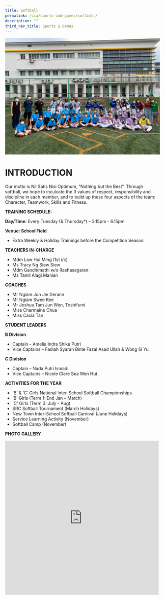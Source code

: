 ```yaml
---
title: Softball
permalink: /cca/sports-and-games/softball/
description: ""
third_nav_title: Sports & Games
---
```

![](/images/Our%20Group%20Photo.jpg)

# INTRODUCTION

Our motto is Nil Satis Nisi Optimum, “Nothing but the Best”. Through softball, we hope to inculcate the 3 values of respect, responsibility and discipline in each member, and to build up these four aspects of the team: Character, Teamwork, Skills and Fitness.

**TRAINING SCHEDULE:**

**Day/Time:** Every Tuesday (&amp; Thursday*) – 3.15pm - 6.15pm

**Venue: School Field**
* Extra Weekly &amp; Holiday Trainings before the Competition Season

**TEACHERS IN-CHARGE**

* Mdm Low Hui Ming (1st i/c)
* Ms Tracy Ng Siew Siew
* Mdm Gandhimathi w/o Rashasegaran
* Ms Tamil Alagi Manian

**COACHES**

* Mr Ngiam Jun Jie Gerann
* Mr Ngiam Swee Kee
* Mr Joshua Tam Jun Wen, Toshifumi
* Miss Charmaine Chua
* Miss Cacia Tan

**STUDENT LEADERS**

**B Division**

* Captain – Amelia Indra Shika Putri
* Vice Captains – Fadiah Syarah Binte Fazal Asad Ullah &amp; Wong Si Yu


**C Division**

* Captain – Nada Putri Ismadi
* Vice Captains – Nicole Clare Sea Wen Hui

**ACTIVITIES FOR THE YEAR**
* ‘B’ &amp; ‘C’ Girls National Inter-School Softball Championships
* ‘B’ Girls (Term 1: End Jan – March)
* ‘C’ Girls (Term 3: July - Aug)
* SRC Softball Tournament (March Holidays)
* New Town Inter-School Softball Carnival (June Holidays)
* Service Learning Activity (November)
* Softball Camp (November)

**PHOTO GALLERY**

<iframe allowfullscreen="true" height="500" width="500" frameborder="0" src="https://docs.google.com/presentation/d/e/2PACX-1vRcPcFonSBlb2OlZ0d-UqYT_o8I4GGyS6yygBocexalSeZ2VlwyC_lgJhW8bRlVOQFfb8It2ScTkY6U/embed?start=true&amp;loop=true&amp;delayms=3000"></iframe>